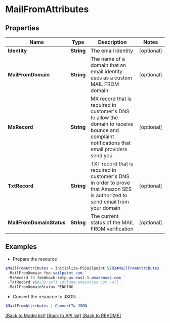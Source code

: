 # MailFromAttributes
## Properties

Name | Type | Description | Notes
------------ | ------------- | ------------- | -------------
**Identity** | **String** | The email identity | [optional] 
**MailFromDomain** | **String** | The name of a domain that an email identity uses as a custom MAIL FROM domain | [optional] 
**MxRecord** | **String** | MX record that is required in customer&#39;s DNS to allow the domain to receive bounce and complaint notifications that email providers send you | [optional] 
**TxtRecord** | **String** | TXT record that is required in customer&#39;s DNS in order to prove that Amazon SES is authorized to send email from your domain | [optional] 
**MailFromDomainStatus** | **String** | The current status of the MAIL FROM verification | [optional] 

## Examples

- Prepare the resource
```powershell
$MailFromAttributes = Initialize-PSSailpoint.V2024MailFromAttributes  -Identity bob.smith@sailpoint.com `
 -MailFromDomain foo.sailpoint.com `
 -MxRecord 10 feedback-smtp.us-east-1.amazonses.com `
 -TxtRecord v&#x3D;spf1 include:amazonses.com ~all `
 -MailFromDomainStatus PENDING
```

- Convert the resource to JSON
```powershell
$MailFromAttributes | ConvertTo-JSON
```

[[Back to Model list]](../README.md#documentation-for-models) [[Back to API list]](../README.md#documentation-for-api-endpoints) [[Back to README]](../README.md)

